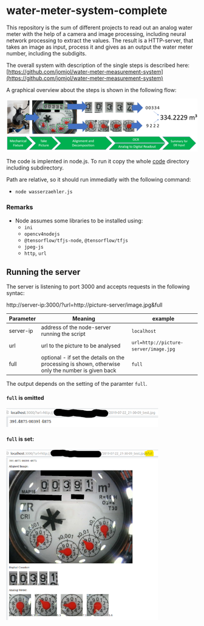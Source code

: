 # water-meter-system-complete
 
This repository is the sum of different projects to read out an analog water meter with the help of a camera and image processing, including neural network processing to extract the values.
The result is a HTTP-server, that takes an image as input, process it and gives as an output the water meter number, including the subdigits.

The overall system with description of the single steps is described here: [https://github.com/jomjol/water-meter-measurement-system](https://github.com/jomjol/water-meter-measurement-system)

A graphical overview about the steps is shown in the following flow:

<img src="./images/signal_flow.png"> 

The code is implented in node.js. To run it copy the whole [code](code) directory including subdirectory.

Path are relative, so it should run immediatly with the following command:
* `node wasserzaehler.js`

### Remarks
* Node assumes some libraries to be installed using:
	* `ini`
    * `opencv4nodejs`
    * `@tensorflow/tfjs-node`, `@tensorflow/tfjs`
    * `jpeg-js`
    * `http`, `url`
	
	
	
## Running the server

The server is listening to port 3000 and accepts requests in the following syntac:

http://server-ip:3000/?url=http://picture-server/image.jpg&full

| Parameter | Meaning | example |
| --------- | ------- | ------- |
| server-ip | address of the node-server running the script | `localhost` |
| url | url to the picture to be analysed | `url=http://picture-server/image.jpg` |
| full | optional - if set the details on the processing is shown, otherwise only the number is given back | `full` |


The output depends on the setting of the paramter `full`.

#### `full` is omitted 

<img src="./images/server_output.png" width="400">
   
#### `full` is set:

<img src="./images/sever_output_full.png" width="400">



